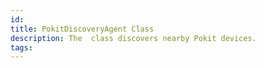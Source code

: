 ```yaml
---
id: 
title: PokitDiscoveryAgent Class
description: The  class discovers nearby Pokit devices.
tags:
---
```

